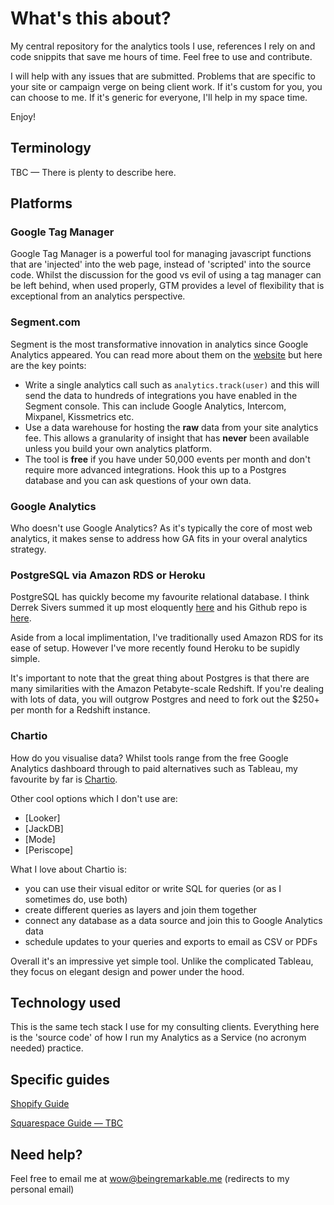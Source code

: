 What's this about?
==================
My central repository for the analytics tools I use, references I rely on and code snippits that save me hours of time. Feel free to use and contribute.

I will help with any issues that are submitted. Problems that are specific to your site or campaign verge on being client work. If it's custom for you, you can choose to me. If it's generic for everyone, I'll help in my space time.

Enjoy!

Terminology
-----------
TBC — There is plenty to describe here.

Platforms
---------
### Google Tag Manager
Google Tag Manager is a powerful tool for managing javascript functions that are 'injected' into the web page, instead of 'scripted' into the source code. Whilst the discussion for the good vs evil of using a tag manager can be left behind, when used properly, GTM provides a level of flexibility that is exceptional from an analytics perspective.

### Segment.com
Segment is the most transformative innovation in analytics since Google Analytics appeared. You can read more about them on the [website](http://www.segment.com) but here are the key points:
- Write a single analytics call such as `analytics.track(user)` and this will send the data to hundreds of integrations you have enabled in the Segment console. This can include Google Analytics, Intercom, Mixpanel, Kissmetrics etc.
- Use a data warehouse for hosting the **raw** data from your site analytics fee. This allows a granularity of insight that has **never** been available unless you build your own analytics platform.
- The tool is **free** if you have under 50,000 events per month and don't require more advanced integrations. Hook this up to a Postgres database and you can ask questions of your own data.

### Google Analytics
Who doesn't use Google Analytics? As it's typically the core of most web analytics, it makes sense to address how GA fits in your overal analytics strategy.

### PostgreSQL via Amazon RDS or Heroku
PostgreSQL has quickly become my favourite relational database. I think Derrek Sivers summed it up most eloquently [here](https://sivers.org/pg) and his Github repo is [here](https://github.com/sivers/pg).

Aside from a local implimentation, I've traditionally used Amazon RDS for its ease of setup. However I've more recently found Heroku to be supidly simple.

It's important to note that the great thing about Postgres is that there are many similarities with the Amazon Petabyte-scale Redshift. If you're dealing with lots of data, you will outgrow Postgres and need to fork out the $250+ per month for a Redshift instance.


### Chartio
How do you visualise data? Whilst tools range from the free Google Analytics dashboard through to paid alternatives such as Tableau, my favourite by far is [Chartio](http://www.chartio.com).

Other cool options which I don't use are:
- [Looker]
- [JackDB]
- [Mode]
- [Periscope]

What I love about Chartio is:
- you can use their visual editor or write SQL for queries (or as I sometimes do, use both)
- create different queries as layers and join them together
- connect any database as a data source and join this to Google Analytics data
- schedule updates to your queries and exports to email as CSV or PDFs

Overall it's an impressive yet simple tool. Unlike the complicated Tableau, they focus on elegant design and power under the hood.

Technology used
---------------
This is the same tech stack I use for my consulting clients. Everything here is the 'source code' of how I run my Analytics as a Service (no acronym needed) practice.


Specific guides
---------------
[Shopify Guide](https://github.com/toddheslin/gtm-ecommerce-platforms/blob/master/shopify/shopify.md)

[Squarespace Guide — TBC]()

Need help?
----------
Feel free to email me at wow@beingremarkable.me (redirects to my personal email)